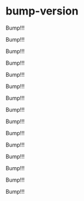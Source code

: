 # bump-version


Bump!!!

Bump!!!

Bump!!!

Bump!!!

Bump!!!

Bump!!!

Bump!!!

Bump!!!

Bump!!!

Bump!!!

Bump!!!

Bump!!!

Bump!!!

Bump!!!

Bump!!!
